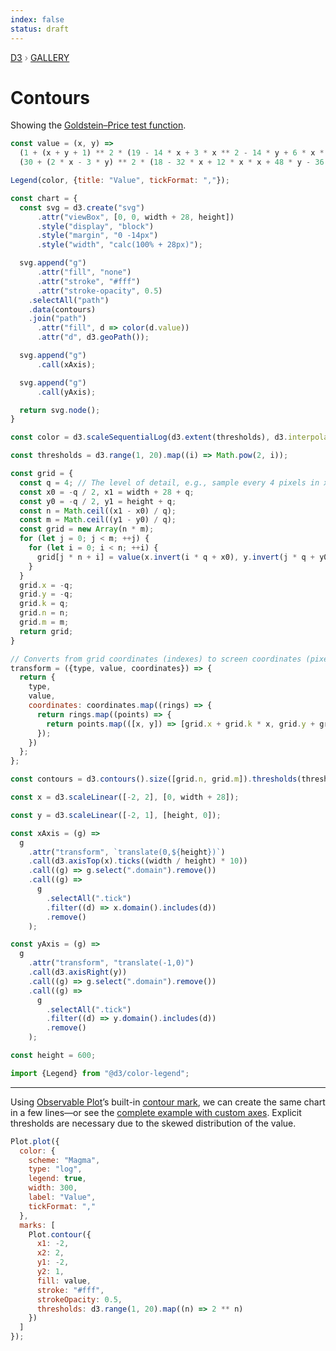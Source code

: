```yaml
---
index: false
status: draft
---
```


<div style="color: grey; font: 13px/25.5px var(--sans-serif); text-transform: uppercase;"><h1 style="display: none;">Contours</h1><a href="https://d3js.org/">D3</a> › <a href="/@d3/gallery">Gallery</a></div>

# Contours

Showing the [Goldstein–Price test function](https://en.wikipedia.org/wiki/Test_functions_for_optimization).

```js echo
const value = (x, y) =>
  (1 + (x + y + 1) ** 2 * (19 - 14 * x + 3 * x ** 2 - 14 * y + 6 * x * y + 3 * y ** 2)) *
  (30 + (2 * x - 3 * y) ** 2 * (18 - 32 * x + 12 * x * x + 48 * y - 36 * x * y + 27 * y ** 2));
```

```js
Legend(color, {title: "Value", tickFormat: ","});
```

```js echo
const chart = {
  const svg = d3.create("svg")
      .attr("viewBox", [0, 0, width + 28, height])
      .style("display", "block")
      .style("margin", "0 -14px")
      .style("width", "calc(100% + 28px)");

  svg.append("g")
      .attr("fill", "none")
      .attr("stroke", "#fff")
      .attr("stroke-opacity", 0.5)
    .selectAll("path")
    .data(contours)
    .join("path")
      .attr("fill", d => color(d.value))
      .attr("d", d3.geoPath());

  svg.append("g")
      .call(xAxis);

  svg.append("g")
      .call(yAxis);

  return svg.node();
}
```

```js echo
const color = d3.scaleSequentialLog(d3.extent(thresholds), d3.interpolateMagma);
```

```js echo
const thresholds = d3.range(1, 20).map((i) => Math.pow(2, i));
```

```js echo
const grid = {
  const q = 4; // The level of detail, e.g., sample every 4 pixels in x and y.
  const x0 = -q / 2, x1 = width + 28 + q;
  const y0 = -q / 2, y1 = height + q;
  const n = Math.ceil((x1 - x0) / q);
  const m = Math.ceil((y1 - y0) / q);
  const grid = new Array(n * m);
  for (let j = 0; j < m; ++j) {
    for (let i = 0; i < n; ++i) {
      grid[j * n + i] = value(x.invert(i * q + x0), y.invert(j * q + y0));
    }
  }
  grid.x = -q;
  grid.y = -q;
  grid.k = q;
  grid.n = n;
  grid.m = m;
  return grid;
}
```

```js echo
// Converts from grid coordinates (indexes) to screen coordinates (pixels).
transform = ({type, value, coordinates}) => {
  return {
    type,
    value,
    coordinates: coordinates.map((rings) => {
      return rings.map((points) => {
        return points.map(([x, y]) => [grid.x + grid.k * x, grid.y + grid.k * y]);
      });
    })
  };
};
```

```js echo
const contours = d3.contours().size([grid.n, grid.m]).thresholds(thresholds)(grid).map(transform);
```

```js echo
const x = d3.scaleLinear([-2, 2], [0, width + 28]);
```

```js echo
const y = d3.scaleLinear([-2, 1], [height, 0]);
```

```js echo
const xAxis = (g) =>
  g
    .attr("transform", `translate(0,${height})`)
    .call(d3.axisTop(x).ticks((width / height) * 10))
    .call((g) => g.select(".domain").remove())
    .call((g) =>
      g
        .selectAll(".tick")
        .filter((d) => x.domain().includes(d))
        .remove()
    );
```

```js echo
const yAxis = (g) =>
  g
    .attr("transform", "translate(-1,0)")
    .call(d3.axisRight(y))
    .call((g) => g.select(".domain").remove())
    .call((g) =>
      g
        .selectAll(".tick")
        .filter((d) => y.domain().includes(d))
        .remove()
    );
```

```js echo
const height = 600;
```

```js echo
import {Legend} from "@d3/color-legend";
```

---

Using [Observable Plot](/plot/)’s built-in [contour mark](/plot/marks/contour), we can create the same chart in a few lines—or see the [complete example with custom axes](/@observablehq/plot-goldstein-price-contours). Explicit thresholds are necessary due to the skewed distribution of the value.

```js echo
Plot.plot({
  color: {
    scheme: "Magma",
    type: "log",
    legend: true,
    width: 300,
    label: "Value",
    tickFormat: ","
  },
  marks: [
    Plot.contour({
      x1: -2,
      x2: 2,
      y1: -2,
      y2: 1,
      fill: value,
      stroke: "#fff",
      strokeOpacity: 0.5,
      thresholds: d3.range(1, 20).map((n) => 2 ** n)
    })
  ]
});
```
